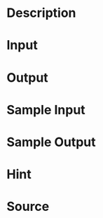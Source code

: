 
# Description

<div class="content"><p></p></div>

# Input

<div class="content"><p></p></div>

# Output

<div class="content"><p></p></div>

# Sample Input

<div class="content"><span class="sampledata"></span></div>

# Sample Output

<div class="content"><span class="sampledata"></span></div>

# Hint

<div class="content"><p></p><p></p><p></p></div>

# Source

<div class="content"><p><a href="problemset.php?search="></a></p></div>

